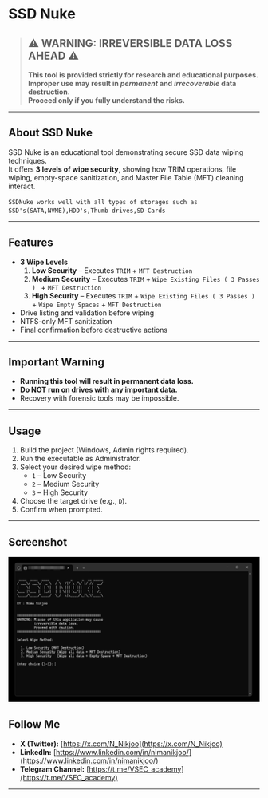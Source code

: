 # SSD Nuke

> ## ⚠️ WARNING: IRREVERSIBLE DATA LOSS AHEAD ⚠️
> 
> **This tool is provided strictly for research and educational purposes.**  
> **Improper use may result in *permanent* and *irrecoverable* data destruction.**  
> **Proceed only if you fully understand the risks.**

---

## About SSD Nuke 

SSD Nuke is an educational tool demonstrating secure SSD data wiping techniques.  
It offers **3 levels of wipe security**, showing how TRIM operations, file wiping, empty-space sanitization, and Master File Table (MFT) cleaning interact.

` SSDNuke works well with all types of storages such as SSD's(SATA,NVME),HDD's,Thumb drives,SD-Cards ` 
 
---

## Features

- **3 Wipe Levels**  
  1. **Low Security** – Executes `TRIM` + `MFT Destruction`  
  2. **Medium Security** – Executes `TRIM` + `Wipe Existing Files ( 3 Passes ) ` + `MFT Destruction`  
  3. **High Security** – Executes `TRIM` + `Wipe Existing Files ( 3 Passes )` + `Wipe Empty Spaces` + `MFT Destruction`  
- Drive listing and validation before wiping  
- NTFS-only MFT sanitization  
- Final confirmation before destructive actions

---

## Important Warning

- **Running this tool will result in permanent data loss.**  
- **Do NOT run on drives with any important data.**  
- Recovery with forensic tools may be impossible.

---

## Usage

1. Build the project (Windows, Admin rights required).  
2. Run the executable as Administrator.  
3. Select your desired wipe method:  
   - `1` – Low Security  
   - `2` – Medium Security  
   - `3` – High Security
4. Choose the target drive (e.g., `D`).  
5. Confirm when prompted.

---

## Screenshot

![Alt text](https://github.com/NIKJOO/SSDNuke/blob/main/Shot.jpg)

## Follow Me

- **X (Twitter):** [https://x.com/N_Nikjoo](https://x.com/N_Nikjoo)  
- **LinkedIn:** [https://www.linkedin.com/in/nimanikjoo/](https://www.linkedin.com/in/nimanikjoo/)  
- **Telegram Channel:** [https://t.me/VSEC_academy](https://t.me/VSEC_academy)

---
